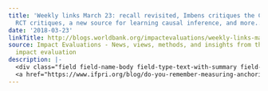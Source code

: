 ```yaml
---
title: 'Weekly links March 23: recall revisited, Imbens critiques the Cartwright-Deaton
  RCT critiques, a new source for learning causal inference, and more...'
date: '2018-03-23'
linkTitle: http://blogs.worldbank.org/impactevaluations/weekly-links-march-23-recall-revisited-imbens-critiques-cartwright-deaton-rct-critiques-new-source
source: Impact Evaluations - News, views, methods, and insights from the world of
  impact evaluation
description: |-
  <div class="field field-name-body field-type-text-with-summary field-label-hidden"><div class="field-items"><div class="field-item even"><ul><li>
  <a href="https://www.ifpri.org/blog/do-you-remember-measuring-anchoring-bias-recall-data" rel="nofollow">The bias in recall data revisited</a>: On the Ifpri blog, Susan Godlonton and co-authors discuss their work on “<strong>mental anchoring</strong>” - the tendency to rely too heavily on only one piece of information (the "anchor") when making a decis
---
```

